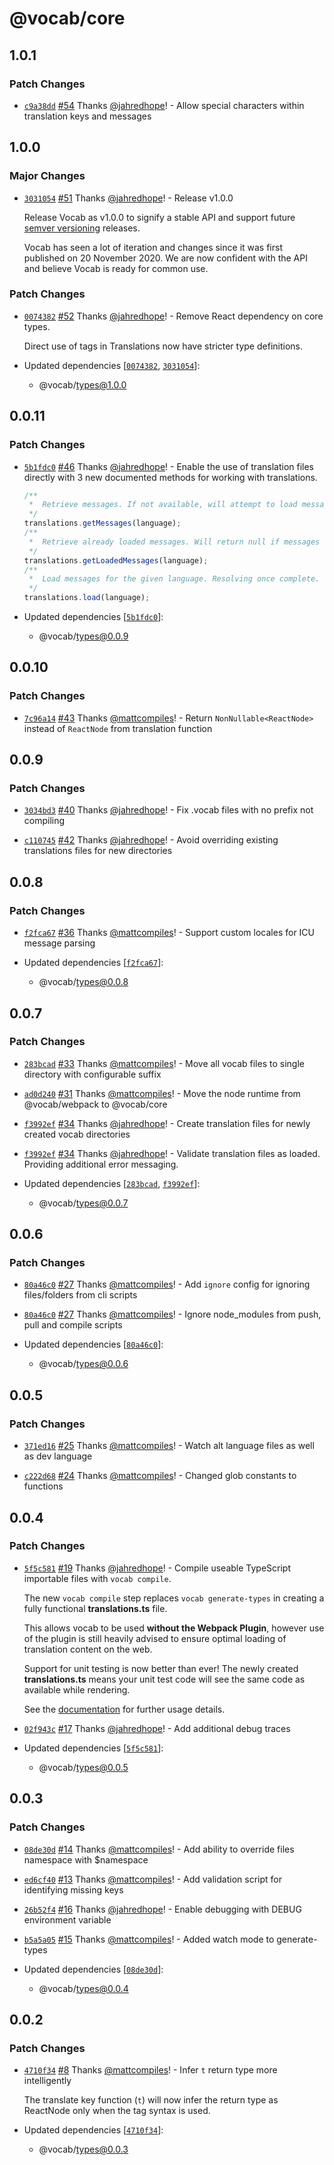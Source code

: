 # @vocab/core

## 1.0.1

### Patch Changes

- [`c9a38dd`](https://github.com/seek-oss/vocab/commit/c9a38dd15e2c2a47fc4d5eb2348fdd08a6982768) [#54](https://github.com/seek-oss/vocab/pull/54) Thanks [@jahredhope](https://github.com/jahredhope)! - Allow special characters within translation keys and messages

## 1.0.0

### Major Changes

- [`3031054`](https://github.com/seek-oss/vocab/commit/303105440851db6126f0606e1607745b27dd981c) [#51](https://github.com/seek-oss/vocab/pull/51) Thanks [@jahredhope](https://github.com/jahredhope)! - Release v1.0.0

  Release Vocab as v1.0.0 to signify a stable API and support future [semver versioning](https://semver.org/) releases.

  Vocab has seen a lot of iteration and changes since it was first published on 20 November 2020. We are now confident with the API and believe Vocab is ready for common use.

### Patch Changes

- [`0074382`](https://github.com/seek-oss/vocab/commit/007438273ef70f5d5ded45777933651ad8df36f6) [#52](https://github.com/seek-oss/vocab/pull/52) Thanks [@jahredhope](https://github.com/jahredhope)! - Remove React dependency on core types.

  Direct use of tags in Translations now have stricter type definitions.

- Updated dependencies [[`0074382`](https://github.com/seek-oss/vocab/commit/007438273ef70f5d5ded45777933651ad8df36f6), [`3031054`](https://github.com/seek-oss/vocab/commit/303105440851db6126f0606e1607745b27dd981c)]:
  - @vocab/types@1.0.0

## 0.0.11

### Patch Changes

- [`5b1fdc0`](https://github.com/seek-oss/vocab/commit/5b1fdc019522b12e7ef94b2fec57b54a9310d41c) [#46](https://github.com/seek-oss/vocab/pull/46) Thanks [@jahredhope](https://github.com/jahredhope)! - Enable the use of translation files directly with 3 new documented methods for working with translations.

  ```typescript
  /**
   *  Retrieve messages. If not available, will attempt to load messages and resolve once complete.
   */
  translations.getMessages(language);
  /**
   *  Retrieve already loaded messages. Will return null if messages haven't been loaded.
   */
  translations.getLoadedMessages(language);
  /**
   *  Load messages for the given language. Resolving once complete.
   */
  translations.load(language);
  ```

- Updated dependencies [[`5b1fdc0`](https://github.com/seek-oss/vocab/commit/5b1fdc019522b12e7ef94b2fec57b54a9310d41c)]:
  - @vocab/types@0.0.9

## 0.0.10

### Patch Changes

- [`7c96a14`](https://github.com/seek-oss/vocab/commit/7c96a142f602132d38c1df1a47a1f4657dc5c94c) [#43](https://github.com/seek-oss/vocab/pull/43) Thanks [@mattcompiles](https://github.com/mattcompiles)! - Return `NonNullable<ReactNode>` instead of `ReactNode` from translation function

## 0.0.9

### Patch Changes

- [`3034bd3`](https://github.com/seek-oss/vocab/commit/3034bd3de610a9d1f3bfbd8caefa27064dee2710) [#40](https://github.com/seek-oss/vocab/pull/40) Thanks [@jahredhope](https://github.com/jahredhope)! - Fix .vocab files with no prefix not compiling

* [`c110745`](https://github.com/seek-oss/vocab/commit/c110745b79df1a8ade6b1d8a49e798b04a7b95e1) [#42](https://github.com/seek-oss/vocab/pull/42) Thanks [@jahredhope](https://github.com/jahredhope)! - Avoid overriding existing translations files for new directories

## 0.0.8

### Patch Changes

- [`f2fca67`](https://github.com/seek-oss/vocab/commit/f2fca679c66ae65405a0aa24f0a0e472026aad0d) [#36](https://github.com/seek-oss/vocab/pull/36) Thanks [@mattcompiles](https://github.com/mattcompiles)! - Support custom locales for ICU message parsing

- Updated dependencies [[`f2fca67`](https://github.com/seek-oss/vocab/commit/f2fca679c66ae65405a0aa24f0a0e472026aad0d)]:
  - @vocab/types@0.0.8

## 0.0.7

### Patch Changes

- [`283bcad`](https://github.com/seek-oss/vocab/commit/283bcada06e622ab14ed891743ed3f55cf09e245) [#33](https://github.com/seek-oss/vocab/pull/33) Thanks [@mattcompiles](https://github.com/mattcompiles)! - Move all vocab files to single directory with configurable suffix

* [`ad0d240`](https://github.com/seek-oss/vocab/commit/ad0d2404545ded8e11621eae8f29467ff3352366) [#31](https://github.com/seek-oss/vocab/pull/31) Thanks [@mattcompiles](https://github.com/mattcompiles)! - Move the node runtime from @vocab/webpack to @vocab/core

- [`f3992ef`](https://github.com/seek-oss/vocab/commit/f3992efbf08939ebf853fac650a49cc46dc51dfb) [#34](https://github.com/seek-oss/vocab/pull/34) Thanks [@jahredhope](https://github.com/jahredhope)! - Create translation files for newly created vocab directories

* [`f3992ef`](https://github.com/seek-oss/vocab/commit/f3992efbf08939ebf853fac650a49cc46dc51dfb) [#34](https://github.com/seek-oss/vocab/pull/34) Thanks [@jahredhope](https://github.com/jahredhope)! - Validate translation files as loaded. Providing additional error messaging.

* Updated dependencies [[`283bcad`](https://github.com/seek-oss/vocab/commit/283bcada06e622ab14ed891743ed3f55cf09e245), [`f3992ef`](https://github.com/seek-oss/vocab/commit/f3992efbf08939ebf853fac650a49cc46dc51dfb)]:
  - @vocab/types@0.0.7

## 0.0.6

### Patch Changes

- [`80a46c0`](https://github.com/seek-oss/vocab/commit/80a46c01a55408675f5822c3618519f80136c3ab) [#27](https://github.com/seek-oss/vocab/pull/27) Thanks [@mattcompiles](https://github.com/mattcompiles)! - Add `ignore` config for ignoring files/folders from cli scripts

* [`80a46c0`](https://github.com/seek-oss/vocab/commit/80a46c01a55408675f5822c3618519f80136c3ab) [#27](https://github.com/seek-oss/vocab/pull/27) Thanks [@mattcompiles](https://github.com/mattcompiles)! - Ignore node_modules from push, pull and compile scripts

* Updated dependencies [[`80a46c0`](https://github.com/seek-oss/vocab/commit/80a46c01a55408675f5822c3618519f80136c3ab)]:
  - @vocab/types@0.0.6

## 0.0.5

### Patch Changes

- [`371ed16`](https://github.com/seek-oss/vocab/commit/371ed16a232a04dab13afa7e2b352dfb6724eea4) [#25](https://github.com/seek-oss/vocab/pull/25) Thanks [@mattcompiles](https://github.com/mattcompiles)! - Watch alt language files as well as dev language

* [`c222d68`](https://github.com/seek-oss/vocab/commit/c222d68a3c0c24723a338eccb959798881f6a118) [#24](https://github.com/seek-oss/vocab/pull/24) Thanks [@mattcompiles](https://github.com/mattcompiles)! - Changed glob constants to functions

## 0.0.4

### Patch Changes

- [`5f5c581`](https://github.com/seek-oss/vocab/commit/5f5c581a65bff28729ee19e1ec0bdea488a9d6c2) [#19](https://github.com/seek-oss/vocab/pull/19) Thanks [@jahredhope](https://github.com/jahredhope)! - Compile useable TypeScript importable files with `vocab compile`.

  The new `vocab compile` step replaces `vocab generate-types` in creating a fully functional **translations.ts** file.

  This allows vocab to be used **without the Webpack Plugin**, however use of the plugin is still heavily advised to ensure optimal loading of translation content on the web.

  Support for unit testing is now better than ever! The newly created **translations.ts** means your unit test code will see the same code as available while rendering.

  See the [documentation](https://github.com/seek-oss/vocab) for further usage details.

* [`02f943c`](https://github.com/seek-oss/vocab/commit/02f943ca892913b41f9e4720a72400777cf14b3d) [#17](https://github.com/seek-oss/vocab/pull/17) Thanks [@jahredhope](https://github.com/jahredhope)! - Add additional debug traces

* Updated dependencies [[`5f5c581`](https://github.com/seek-oss/vocab/commit/5f5c581a65bff28729ee19e1ec0bdea488a9d6c2)]:
  - @vocab/types@0.0.5

## 0.0.3

### Patch Changes

- [`08de30d`](https://github.com/seek-oss/vocab/commit/08de30d338c2a5ebdcf14da7c736dddf22e7ca9e) [#14](https://github.com/seek-oss/vocab/pull/14) Thanks [@mattcompiles](https://github.com/mattcompiles)! - Add ability to override files namespace with \$namespace

* [`ed6cf40`](https://github.com/seek-oss/vocab/commit/ed6cf408973f2e9c4d07a71fcb52f40294ebaf65) [#13](https://github.com/seek-oss/vocab/pull/13) Thanks [@mattcompiles](https://github.com/mattcompiles)! - Add validation script for identifying missing keys

- [`26b52f4`](https://github.com/seek-oss/vocab/commit/26b52f4878ded440841e08c858bdc9e685500c2a) [#16](https://github.com/seek-oss/vocab/pull/16) Thanks [@jahredhope](https://github.com/jahredhope)! - Enable debugging with DEBUG environment variable

* [`b5a5a05`](https://github.com/seek-oss/vocab/commit/b5a5a05a5bb87b48e6e9160af75f555728143ea2) [#15](https://github.com/seek-oss/vocab/pull/15) Thanks [@mattcompiles](https://github.com/mattcompiles)! - Added watch mode to generate-types

* Updated dependencies [[`08de30d`](https://github.com/seek-oss/vocab/commit/08de30d338c2a5ebdcf14da7c736dddf22e7ca9e)]:
  - @vocab/types@0.0.4

## 0.0.2

### Patch Changes

- [`4710f34`](https://github.com/seek-oss/vocab/commit/4710f341f2827643e3eff69ef7e26d44ec6e8a2b) [#8](https://github.com/seek-oss/vocab/pull/8) Thanks [@mattcompiles](https://github.com/mattcompiles)! - Infer `t` return type more intelligently

  The translate key function (`t`) will now infer the return type as ReactNode only when the tag syntax is used.

- Updated dependencies [[`4710f34`](https://github.com/seek-oss/vocab/commit/4710f341f2827643e3eff69ef7e26d44ec6e8a2b)]:
  - @vocab/types@0.0.3
